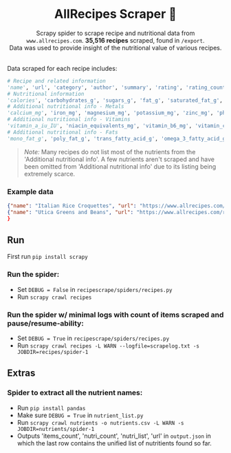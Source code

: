 <div align="center">
<h1> AllRecipes Scraper 🥗</h1>
Scrapy spider to scrape recipe and nutritional data from <code>www.allrecipes.com</code>. <strong>35,516 recipes</strong> scraped, found in <code>/export</code>. 
<br>
Data was used to provide insight of the nutritional value of various recipes.
</div>

<br>

Data scraped for each recipe includes:

```python
# Recipe and related information 
'name', 'url', 'category', 'author', 'summary', 'rating', 'rating_count', 'review_count', 'ingredients', 'directions', 'prep', 'cook', 'total', 'Servings', 'Yield', 
# Nutritional information
'calories', 'carbohydrates_g', 'sugars_g', 'fat_g', 'saturated_fat_g', 'cholesterol_mg', 'protein_g', 'dietary_fiber_g', 'sodium_mg', 'calories_from_fat',
# Additional nutritional info - Metals
'calcium_mg', 'iron_mg', 'magnesium_mg', 'potassium_mg', 'zinc_mg', 'phosphorus_mg',
# Additional nutritional info - Vitamins
'vitamin_a_iu_IU', 'niacin_equivalents_mg', 'vitamin_b6_mg', 'vitamin_c_mg', 'folate_mcg', 'thiamin_mg', 'riboflavin_mg', 'vitamin_e_iu_IU', 'vitamin_k_mcg', 'biotin_mcg', 'vitamin_b12_mcg',
# Additional nutritional info - Fats
'mono_fat_g', 'poly_fat_g', 'trans_fatty_acid_g', 'omega_3_fatty_acid_g', 'omega_6_fatty_acid_g'
```

> *Note:* Many recipes do not list most of the nutrients from the 'Additional nutritional info'. A few nutrients aren't scraped and have been omitted from 'Additional nutritional info' due to its listing being extremely scarce.

### Example data
```json
{"name": "Italian Rice Croquettes", "url": "https://www.allrecipes.com/recipe/221968/italian-rice-croquettes/", "category": ["Appetizer"], "author": "John Mitzewich", "summary": "Try Chef John&#39;s family recipe for fried rice croquettes (arancini) filled with Parmesan cheese and marinara sauce.", "rating": "4.5", "rating_count": "13", "review_count": 0, "ingredients": "2 pounds chicken giblets; 1 cup water; 0.5 teaspoon salt; 4 cups salted water; 2 cups long grain white rice, uncooked; 2 cups grated Parmesan cheese; 0.5 cup marinara sauce; 0.25 cup dry bread crumbs; 2 large eggs; 2 tablespoons chopped fresh parsley; salt and freshly ground black pepper to taste; 1 cup dry bread crumbs for coating; vegetable oil for frying", "directions": "Combine chicken giblets, 1 cup water, and 1/2 teaspoon salt in a pressure cooker; cook for about 20 minutes. Drain giblets and let cool, about 10 minutes. Chop giblets in a food processor or by hand; set aside. Bring rice and water to a boil in a saucepan over high heat. Reduce heat to medium-low, cover, and simmer until the rice is tender, and the liquid has been absorbed, 20 to 25 minutes. Spread cooked rice onto a baking sheet to cool, about 5 minutes. Transfer rice to a large bowl. Mix in giblets, grated Parmesan cheese, marinara sauce, 1/4 cup bread crumbs, eggs, parsley, salt, and ground pepper. Cover with plastic wrap and refrigerate for 1 hour. Remove rice and giblet mixture from refrigerator and form 2-inch, football shaped croquettes. Roll croquettes in bread crumbs and place on a baking sheet. Heat oil in a large skillet over medium-high heat; cook breaded croquettes until browned on all sides, about 10 minutes. Transfer to a plate lined with paper towels to absorb excess oil.", "prep": "PT50M", "cook": "PT50M", "total": "PT100M", "servings": ["40"], "calories": "99 kcal", "carbohydrates_g": "10 g", "fat_g": "3 g", "protein_g": "7 g", "cuisine": "italian"},
{"name": "Utica Greens and Beans", "url": "https://www.allrecipes.com/recipe/236226/utica-greens-and-beans/", "category": ["Dinner", "Side Dish"], "author": "John Mitzewich", "summary": "Escarole paired with cranberry beans and pancetta makes the perfect dish to start the New Year!", "rating": "4.7", "rating_count": "15", "review_count": 0, "ingredients": "2 heads escarole, bottoms trimmed and leaves coarsely sliced; 4 ounces pancetta bacon, diced; 2 tablespoons olive oil; 2 tablespoons chopped jalapeno pepper, or to taste; 3 cloves garlic, minced; 1 cup chicken broth; salt and ground black pepper to taste; 1 (12 ounce) can cooked cranberry beans; 0.5 cup fine bread crumbs; 1 pinch red pepper flakes, or to taste; 2 tablespoons fine bread crumbs; 0.5 cup finely grated Parmigiano-Reggiano cheese; 1 tablespoon olive oil, or as needed", "directions": "Wash escarole leaves in a large bowl in several changes of cold water until no grit remains. Bring a large pot of salted water to a boil; cook escarole in the boiling water until bright green and slightly wilted, about 2 minutes. Transfer escarole to a large bowl using a slotted spoon. Rinse greens in cold water to stop the cooking process. Drain thoroughly. Place pancetta and olive oil into a large oven-safe skillet over medium heat; cook until browned and crisp in spots, about 5 minutes. Stir jalapeno peppers into pancetta; cook and stir until peppers start to soften, about 2 minutes. Stir in garlic and cook until fragrant, about 1 minute more. Pour chicken broth over pancetta mixture, bring to a simmer, and season with salt and black pepper to taste. Gently stir beans into skillet. Mix escarole into mixture, turn off heat, and top with 1/2 cup bread crumbs. Stir until crumbs are still visible but most are incorporated. Season with red pepper flakes. Top with 2 tablespoons bread crumbs followed by Parmigiano-Reggiano cheese; drizzle top with 1 tablespoon olive oil. Set oven rack about 6 inches from the heat source and preheat the oven&#39;s broiler. Place skillet under broiler and cook until top is golden brown, 2 to 4 minutes. Serve immediately.", "prep": "PT20M", "cook": "PT15M", "total": "PT35M", "servings": ["6"], "calories": "307 kcal", "carbohydrates_g": "25 g", "fat_g": "18 g", "protein_g": "12 g", "cuisine": "Unknown"},
}
```


## Run
First run `pip install scrapy`
### Run the spider:

- Set `DEBUG = False` in `recipescrape/spiders/recipes.py`
- Run `scrapy crawl recipes`

### Run the spider w/ minimal logs with count of items scraped and pause/resume-ability:

- Set `DEBUG = True` in `recipescrape/spiders/recipes.py`
- Run `scrapy crawl recipes -L WARN --logfile=scrapelog.txt -s JOBDIR=recipes/spider-1`

## Extras

### Spider to extract all the nutrient names:

- Run `pip install pandas`
- Make sure `DEBUG = True` in `nutrient_list.py`
- Run `scrapy crawl nutrients -o nutrients.csv -L WARN -s JOBDIR=nutrients/spider-1`
- Outputs 'items_count', 'nutri_count', 'nutri_list', 'url' in `output.json` in which the last row contains the unified list of nutritients found so far.
